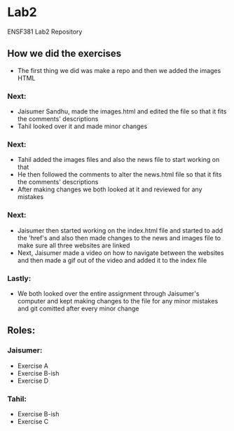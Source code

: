# Lab2
ENSF381 Lab2 Repository

## How we did the exercises
- The first thing we did was make a repo and then we added the images HTML
### Next:
- Jaisumer Sandhu, made the images.html and edited the file so that it fits the comments' descriptions
- Tahil looked over it and made minor changes
### Next:
- Tahil added the images files and also the news file to start working on that
- He then followed the comments to alter the news.html file so that it fits the comments' descriptions
- After making changes we both looked at it and reviewed for any mistakes
### Next:
- Jaisumer then started working on the index.html file and started to add the 'href's and also then made changes to the news and images file to make sure all three websites are linked
- Next, Jaisumer made a video on how to navigate between the websites and then made a gif out of the video and added it to the index file
### Lastly:
- We both looked over the entire assignment through Jaisumer's computer and kept making changes to the file for any minor mistakes and git comitted after every minor change

## Roles:
### Jaisumer:
- Exercise A
- Exercise B-ish
- Exercise D
### Tahil:
- Exercise B-ish
- Exercise C
